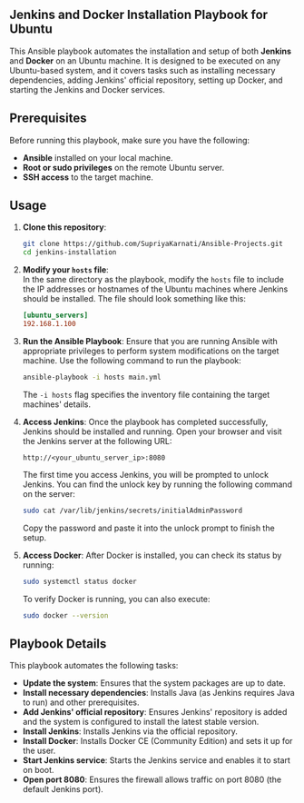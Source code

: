 ## Jenkins and Docker Installation Playbook for Ubuntu

This Ansible playbook automates the installation and setup of both **Jenkins** and **Docker** on an Ubuntu machine. It is designed to be executed on any Ubuntu-based system, and it covers tasks such as installing necessary dependencies, adding Jenkins' official repository, setting up Docker, and starting the Jenkins and Docker services.

## Prerequisites

Before running this playbook, make sure you have the following:

- **Ansible** installed on your local machine.
- **Root or sudo privileges** on the remote Ubuntu server.
- **SSH access** to the target machine.

## Usage

1. **Clone this repository**:
    ```bash
    git clone https://github.com/SupriyaKarnati/Ansible-Projects.git
    cd jenkins-installation
    ```

2. **Modify your `hosts` file**:  
   In the same directory as the playbook, modify the `hosts` file to include the IP addresses or hostnames of the Ubuntu machines where Jenkins should be installed. The file should look something like this:
    ```ini
    [ubuntu_servers]
    192.168.1.100
    ```

3. **Run the Ansible Playbook**:
    Ensure that you are running Ansible with appropriate privileges to perform system modifications on the target machine. Use the following command to run the playbook:

    ```bash
    ansible-playbook -i hosts main.yml
    ```

   The `-i hosts` flag specifies the inventory file containing the target machines' details.

4. **Access Jenkins**:
   Once the playbook has completed successfully, Jenkins should be installed and running. Open your browser and visit the Jenkins server at the following URL:

    ```
    http://<your_ubuntu_server_ip>:8080
    ```

   The first time you access Jenkins, you will be prompted to unlock Jenkins. You can find the unlock key by running the following command on the server:

    ```bash
    sudo cat /var/lib/jenkins/secrets/initialAdminPassword
    ```

   Copy the password and paste it into the unlock prompt to finish the setup.

5. **Access Docker**:
   After Docker is installed, you can check its status by running:

    ```bash
    sudo systemctl status docker
    ```

   To verify Docker is running, you can also execute:

    ```bash
    sudo docker --version
    ```
    
## Playbook Details

This playbook automates the following tasks:

- **Update the system**: Ensures that the system packages are up to date.
- **Install necessary dependencies**: Installs Java (as Jenkins requires Java to run) and other prerequisites.
- **Add Jenkins' official repository**: Ensures Jenkins' repository is added and the system is configured to install the latest stable version.
- **Install Jenkins**: Installs Jenkins via the official repository.
- **Install Docker**: Installs Docker CE (Community Edition) and sets it up for the user.
- **Start Jenkins service**: Starts the Jenkins service and enables it to start on boot.
- **Open port 8080**: Ensures the firewall allows traffic on port 8080 (the default Jenkins port).

